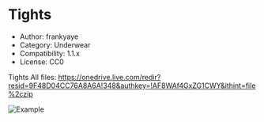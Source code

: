 # Tights

* Author: frankyaye
* Category: Underwear
* Compatibility: 1.1.x
* License: CC0

Tights 
All files:
https://onedrive.live.com/redir?resid=9F48D04CC76A8A6A!348&authkey=!AF8WAf4GxZG1CWY&ithint=file%2czip


![Example](Preview_Thights.png)

